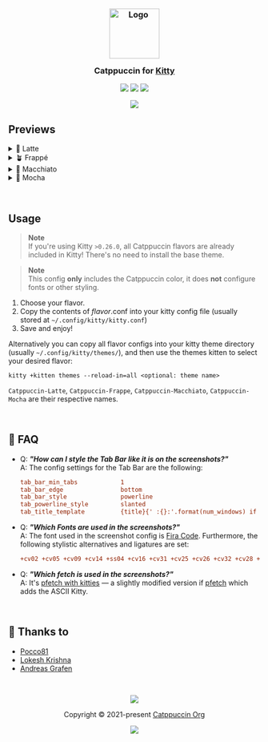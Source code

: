 <h3 align="center">
	<img src="https://raw.githubusercontent.com/catppuccin/catppuccin/main/assets/logos/exports/1544x1544_circle.png" width="100" alt="Logo"/><br/>
	<img src="https://raw.githubusercontent.com/catppuccin/catppuccin/main/assets/misc/transparent.png" height="30" width="0px"/>
	Catppuccin for <a href="https://github.com/kovidgoyal/kitty">Kitty</a>
	<img src="https://raw.githubusercontent.com/catppuccin/catppuccin/main/assets/misc/transparent.png" height="30" width="0px"/>
</h3>

<p align="center">
    <a href="https://github.com/catppuccin/kitty/stargazers"><img src="https://img.shields.io/github/stars/catppuccin/kitty?colorA=363a4f&colorB=b7bdf8&style=for-the-badge"></a>
    <a href="https://github.com/catppuccin/kitty/issues"><img src="https://img.shields.io/github/issues/catppuccin/kitty?colorA=363a4f&colorB=f5a97f&style=for-the-badge"></a>
    <a href="https://github.com/catppuccin/kitty/contributors"><img src="https://img.shields.io/github/contributors/catppuccin/kitty?colorA=363a4f&colorB=a6da95&style=for-the-badge"></a>
</p>

<p align="center">
	<img src="assets/preview.webp"/>
</p>

## Previews

<details>
<summary>🌻 Latte</summary>
<img src="assets/latte.webp"/>
</details>
<details>
<summary>🪴 Frappé</summary>
<img src="assets/frappe.webp"/>
</details>
<details>
<summary>🌺 Macchiato</summary>
<img src="assets/macchiato.webp"/>
</details>
<details>
<summary>🌿 Mocha</summary>
<img src="assets/mocha.webp"/>
</details>

&nbsp;

## Usage

> **Note**<br>
> If you're using Kitty `>0.26.0`, all Catppuccin flavors are already included in Kitty! There's no need to install the base theme.

> **Note**<br>
> This config **only** includes the Catppuccin color, it does **not** configure fonts or other styling.

1. Choose your flavor.
2. Copy the contents of _flavor_.conf into your kitty config file (usually stored at `~/.config/kitty/kitty.conf`)
3. Save and enjoy!

Alternatively you can copy all flavor configs into your kitty theme directory (usually `~/.config/kitty/themes/`), and then use the themes kitten to select your desired flavor:

```
kitty +kitten themes --reload-in=all <optional: theme name>
```

`Catppuccin-Latte`, `Catppuccin-Frappe`, `Catppuccin-Macchiato`, `Catppuccin-Mocha` are their respective names.

&nbsp;

## 🙋 FAQ

- Q: **_"How can I style the Tab Bar like it is on the screenshots?"_**<br>
  A: The config settings for the Tab Bar are the following:

  ```ini
  tab_bar_min_tabs            1
  tab_bar_edge                bottom
  tab_bar_style               powerline
  tab_powerline_style         slanted
  tab_title_template          {title}{' :{}:'.format(num_windows) if num_windows > 1 else ''}
  ```

- Q: **_"Which Fonts are used in the screenshots?"_**<br>
  A: The font used in the screenshot config is [Fira Code](https://github.com/tonsky/FiraCode). Furthermore, the following stylistic alternatives and ligatures are set:

  ```ini
  +cv02 +cv05 +cv09 +cv14 +ss04 +cv16 +cv31 +cv25 +cv26 +cv32 +cv28 +ss10 +zero +onum
  ```

- Q: **_"Which fetch is used in the screenshots?"_**<br>
  A: It's [pfetch with kitties](https://github.com/andreasgrafen/pfetch-with-kitties) — a slightly modified version if [pfetch](https://github.com/dylanaraps/pfetch) which adds the ASCII Kitty.

&nbsp;

## 💝 Thanks to

- [Pocco81](https://github.com/Pocco81)
- [Lokesh Krishna](https://github.com/lokesh-krishna)
- [Andreas Grafen](https://github.com/andreasgrafen)

&nbsp;

<p align="center"><img src="https://raw.githubusercontent.com/catppuccin/catppuccin/main/assets/footers/gray0_ctp_on_line.svg?sanitize=true" /></p>
<p align="center">Copyright &copy; 2021-present <a href="https://github.com/catppuccin" target="_blank">Catppuccin Org</a>
<p align="center"><a href="https://github.com/catppuccin/catppuccin/blob/main/LICENSE"><img src="https://img.shields.io/static/v1.svg?style=for-the-badge&label=License&message=MIT&logoColor=d9e0ee&colorA=363a4f&colorB=b7bdf8"/></a></p>
